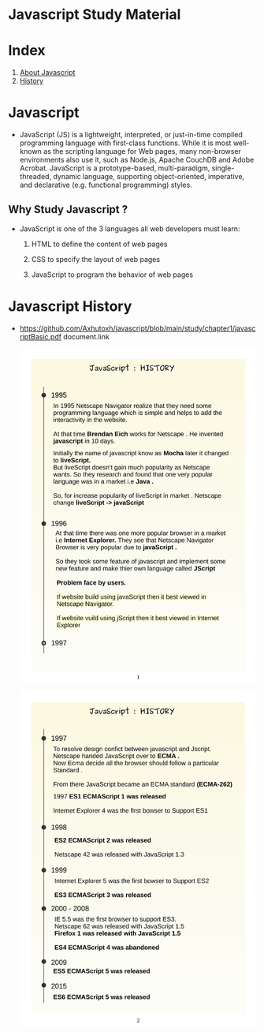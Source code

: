 # Javascript Study Material

# Index

1. [About Javascript](#javascript?)
2. [History](#javascript-history)

# Javascript

- JavaScript (JS) is a lightweight, interpreted, or just-in-time compiled programming language with first-class functions. While it is most well-known as the scripting language for Web pages, many non-browser environments also use it, such as Node.js, Apache CouchDB and Adobe Acrobat. JavaScript is a prototype-based, multi-paradigm, single-threaded, dynamic language, supporting object-oriented, imperative, and declarative (e.g. functional programming) styles.

## Why Study Javascript ?

- JavaScript is one of the 3 languages all web developers must learn:

  1.  HTML to define the content of web pages

  2.  CSS to specify the layout of web pages

  3.  JavaScript to program the behavior of web pages

# Javascript History

- https://github.com/Axhutoxh/javascript/blob/main/study/chapter1/javascriptBasic.pdf document.link

  ![History page1](https://github.com/Axhutoxh/javascript/blob/main/study/chapter1/assets/javascriptBasic-1.jpg)

  ![History page1](https://github.com/Axhutoxh/javascript/blob/main/study/chapter1/assets/javascriptBasic-2.jpg)
